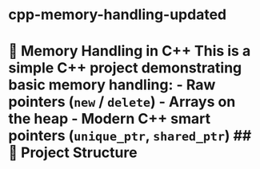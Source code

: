 # cpp-memory-handling-updated
# 🧠 Memory Handling in C++  This is a simple C++ project demonstrating **basic memory handling**:  - Raw pointers (`new` / `delete`) - Arrays on the heap - Modern C++ smart pointers (`unique_ptr`, `shared_ptr`)  ## 📂 Project Structure

